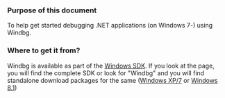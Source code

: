 ### Purpose of this document

To help get started debugging .NET applications (on Windows 7-) using Windbg.

### Where to get it from?

Windbg is available as part of the [Windows SDK]("http://msdn.microsoft.com/en-us/windows/hardware/hh852365.aspx"). If you look at the page, you will find the complete SDK or look for "Windbg" and you will find standalone download packages for the same ([Windows XP/7](http://www.microsoft.com/en-us/download/confirmation.aspx?id=8279) or [Windows 8.1](http://www.microsoft.com/click/services/Redirect2.ashx?CR_EAC=300135395))

